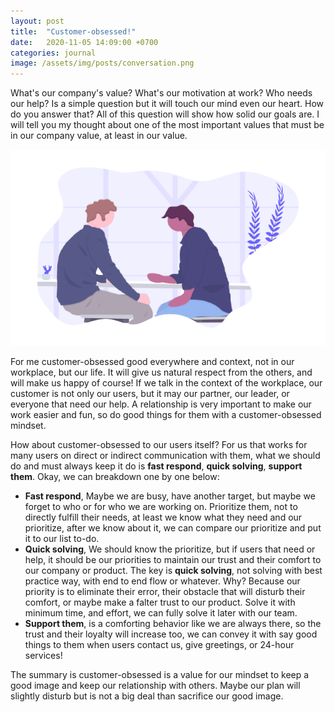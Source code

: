 ```yaml
---
layout: post
title:  "Customer-obsessed!"
date:   2020-11-05 14:09:00 +0700
categories: journal
image: /assets/img/posts/conversation.png
---
```


What's our company's value? What's our motivation at work? Who needs our help? Is a simple question but it will touch our mind even our heart. How do you answer that? All of this question will show how solid our goals are. I will tell you my thought about one of the most important values that must be in our company value, at least in our value.

<div class="img-center">
    <img src="/assets/img/posts/conversation.png" alt="Customer Obsessed" />
</div>

For me customer-obsessed good everywhere and context, not in our workplace, but our life. It will give us natural respect from the others, and will make us happy of course! If we talk in the context of the workplace, our customer is not only our users, but it may our partner, our leader, or everyone that need our help. A relationship is very important to make our work easier and fun, so do good things for them with a customer-obsessed mindset.

How about customer-obsessed to our users itself? For us that works for many users on direct or indirect communication with them, what we should do and must always keep it do is **fast respond**, **quick solving**, **support them**. Okay, we can breakdown one by one below:
- **Fast respond**, Maybe we are busy, have another target, but maybe we forget to who or for who we are working on. Prioritize them, not to directly fulfill their needs, at least we know what they need and our prioritize, after we know about it, we can compare our prioritize and put it to our list to-do.
- **Quick solving**, We should know the prioritize, but if users that need or help, it should be our priorities to maintain our trust and their comfort to our company or product. The key is **quick solving**, not solving with best practice way, with end to end flow or whatever. Why? Because our priority is to eliminate their error, their obstacle that will disturb their comfort, or maybe make a falter trust to our product. Solve it with minimum time, and effort, we can fully solve it later with our team.
- **Support them**, is a comforting behavior like we are always there, so the trust and their loyalty will increase too, we can convey it with say good things to them when users contact us, give greetings, or 24-hour services!

The summary is customer-obsessed is a value for our mindset to keep a good image and keep our relationship with others. Maybe our plan will slightly disturb but is not a big deal than sacrifice our good image.